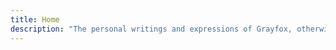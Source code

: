 ```yaml
---
title: Home
description: "The personal writings and expressions of Grayfox, otherwise known as you too and everyone else. It is a loving and silly place."
---
```

